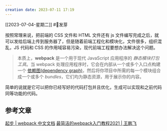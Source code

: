 ```yaml
---
creation date: 2023-07-11 17:19 
---
```

 [[2023-07-04-星期二]]  #🌱发芽

按照常理来说，把前端的 CSS 文件和 HTML 文件还有 js 文件编写完成之后，就可以发给后端上传到服务器了，但是随着前端工程化和模块化，文件很多，组织混乱，JS 代码和 CSS 的作用域容易污染，现代前端工程要想办法解决这个问题。

> 本质上，**webpack** 是一个用于现代 JavaScript 应用程序的 _静态模块打包工具_。当 webpack 处理应用程序时，它会在内部从一个或多个入口点构建一个 [依赖图(dependency graph)](https://webpack.docschina.org/concepts/dependency-graph/)，然后将你项目中所需的每一个模块组合成一个或多个 _bundles_，它们均为静态资源，用于展示你的内容。

简单的说就是它可以把你已经写好的代码打包并且优化，生成可以实现和之前代码同等功能的代码。

## 参考文章
[起步 | webpack 中文文档](https://webpack.docschina.org/guides/getting-started/)
[最简洁的webpack入门教程2021 | 王鹏飞](https://pengfeixc.com/blog/607d8da8a271d106beb00a6c)












